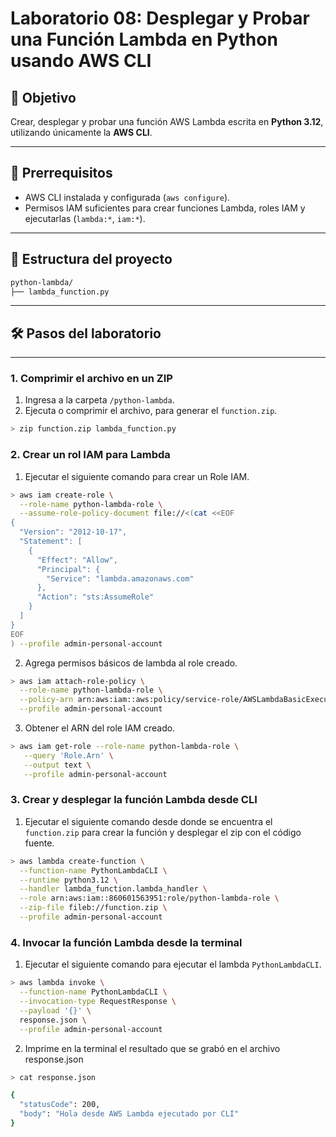 # Laboratorio 08: Desplegar y Probar una Función Lambda en Python usando AWS CLI

## 🎯 Objetivo

Crear, desplegar y probar una función AWS Lambda escrita en **Python 3.12**, utilizando únicamente la **AWS CLI**.

---

## 🧰 Prerrequisitos

- AWS CLI instalada y configurada (`aws configure`).
- Permisos IAM suficientes para crear funciones Lambda, roles IAM y ejecutarlas (`lambda:*`, `iam:*`).

---

## 📁 Estructura del proyecto

```bash
python-lambda/
├── lambda_function.py
```
---

## 🛠️ Pasos del laboratorio

---

### 1. Comprimir el archivo en un ZIP
1. Ingresa a la carpeta `/python-lambda`.
2. Ejecuta o comprimir el archivo, para generar el `function.zip`.
```bash
> zip function.zip lambda_function.py
```

### 2. Crear un rol IAM para Lambda
1. Ejecutar el siguiente comando para crear un Role IAM.
```bash
> aws iam create-role \
  --role-name python-lambda-role \
  --assume-role-policy-document file://<(cat <<EOF
{
  "Version": "2012-10-17",
  "Statement": [
    {
      "Effect": "Allow",
      "Principal": {
        "Service": "lambda.amazonaws.com"
      },
      "Action": "sts:AssumeRole"
    }
  ]
}
EOF
) --profile admin-personal-account
```
2. Agrega permisos básicos de lambda al role creado.
```bash
> aws iam attach-role-policy \
  --role-name python-lambda-role \
  --policy-arn arn:aws:iam::aws:policy/service-role/AWSLambdaBasicExecutionRole \
  --profile admin-personal-account
```
3. Obtener el ARN del role IAM creado.
```bash
> aws iam get-role --role-name python-lambda-role \
   --query 'Role.Arn' \
   --output text \
   --profile admin-personal-account
```

### 3. Crear y desplegar la función Lambda desde CLI

1. Ejecutar el siguiente comando desde donde se encuentra el `function.zip` para crear la función y desplegar el zip con el código fuente.
```bash
> aws lambda create-function \
  --function-name PythonLambdaCLI \
  --runtime python3.12 \
  --handler lambda_function.lambda_handler \
  --role arn:aws:iam::860601563951:role/python-lambda-role \
  --zip-file fileb://function.zip \
  --profile admin-personal-account  
```

### 4. Invocar la función Lambda desde la terminal

1. Ejecutar el siguiente comando para ejecutar el lambda `PythonLambdaCLI`.

```bash
> aws lambda invoke \
  --function-name PythonLambdaCLI \
  --invocation-type RequestResponse \
  --payload '{}' \
  response.json \
  --profile admin-personal-account
```

2. Imprime en la terminal el resultado que se grabó en el archivo response.json

```bash
> cat response.json

{
  "statusCode": 200,
  "body": "Hola desde AWS Lambda ejecutado por CLI"
}

```

